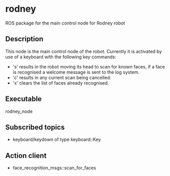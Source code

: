 # rodney
ROS package for the main control node for Rodney robot
## Description
This node is the main control node of the robot. Currently it is activated by use of a keyboard with the following key commands:
- 's' results in the robot moving its head to scan for known faces, if a face is recognised a welcome message is sent to the log system.
- 'c' results in any current scan being cancelled.
- 'x' clears the list of faces already recognised.
## Executable
rodney_node
## Subscribed topics
- keyboard/keydown of type keyboard::Key
## Action client
- face_recognition_msgs::scan_for_faces